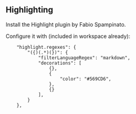 

## Highlighting

Install the Highlight plugin by Fabio Spampinato.

Configure it with (included in workspace already):

```
    "highlight.regexes": {
        "({)(.*)(})": {
            "filterLanguageRegex": "markdown", 
            "decorations": [
                {},
                {
                    "color": "#569CD6",
                },
                {}
            ],
        }
    },
```

